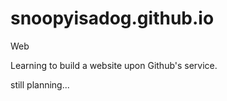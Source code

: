 # snoopyisadog.github.io
Web

Learning to build a website upon Github's service.


still planning...
